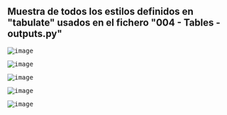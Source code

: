 ## Muestra de todos los estilos definidos en "tabulate" usados en el fichero "004 - Tables - outputs.py"

<kbd>![image](https://user-images.githubusercontent.com/20743678/222074003-cd20fe26-eac2-4929-86ed-9c0b5122d2cc.png)</kbd>

<kbd>![image](https://user-images.githubusercontent.com/20743678/222074593-4f473b6a-ccce-4850-8220-4a30e8bc0268.png)</kbd>

<kbd>![image](https://user-images.githubusercontent.com/20743678/222074662-67710cac-a95f-42d9-994f-eef6e15b5fd3.png)</kbd>

<kbd>![image](https://user-images.githubusercontent.com/20743678/222074808-9c5b6db3-dce4-4ac4-a5d3-cdd208bce752.png)</kbd>

<kbd>![image](https://user-images.githubusercontent.com/20743678/222074926-36b78071-0ede-492a-9019-073f1884106a.png)</kbd>
